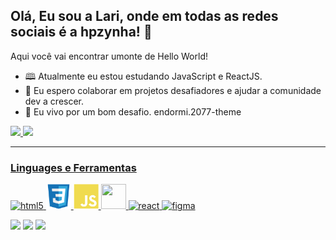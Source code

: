 ## Olá, Eu sou a Lari, onde em todas as redes sociais é a hpzynha! 🖖

Aqui você vai encontrar umonte de Hello World!

- 🕮 Atualmente eu estou estudando JavaScript e ReactJS.
- 🤝 Eu espero colaborar em projetos desafiadores e ajudar a comunidade dev a crescer.
- 🔭 Eu vivo por um bom desafio.
endormi.2077-theme
 <div>
  <a href="https://github.com/hpzynha">
  <img height="180em" src="https://github-readme-stats.vercel.app/api?username=hpzynha&show_icons=true&theme=algolia&include_all_commits=true&count_private=true"/>
  <img height="180em" src="https://github-readme-stats.vercel.app/api/top-langs/?username=hpzynha&layout=compact&langs_count=7&theme=algolia"/>
</div>

<hr>

### Linguages e Ferramentas

<p align="left">
 <img src="https://www.vectorlogo.zone/logos/w3_html5/w3_html5-icon.svg" alt="html5" width="40" height="40"/>
  <img src="https://raw.githubusercontent.com/devicons/devicon/master/icons/css3/css3-original.svg" alt="css3" width="40" height="40"/>  
 <img src="https://raw.githubusercontent.com/devicons/devicon/master/icons/javascript/javascript-plain.svg"alt="javascript" width="40" height="40"/> 
 <img src="https://www.vectorlogo.zone/logos/typescriptlang/typescriptlang-icon.svg" width="40" height="40"/>                                                              
 <img src="https://www.vectorlogo.zone/logos/reactjs/reactjs-icon.svg" alt="react" width="40" height="40"/> 
 <img src="https://www.vectorlogo.zone/logos/figma/figma-icon.svg" alt="figma" width="40" height="40"/>
</p>

<div> 
  <a href="https://instagram.com/hpzynha" target="_blank"><img src="https://img.shields.io/badge/-Instagram-%23E4405F?style=for-the-badge&logo=instagram&logoColor=white" target="_blank"></a>
  <a href = "mailto:larissa.nogueira.rocha@gmail.com"><img src="https://img.shields.io/badge/-Gmail-%23333?style=for-the-badge&logo=gmail&logoColor=white" target="_blank"></a>
  <a href="https://www.linkedin.com/in/larissanrocha/" target="_blank"><img src="https://img.shields.io/badge/-LinkedIn-%230077B5?style=for-the-badge&logo=linkedin&logoColor=white" target="_blank"></a> 
</div>

<!--
**hpzynha/hpzynha** is a ✨ _special_ ✨ repository because its `README.md` (this file) appears on your GitHub profile.

Here are some ideas to get you started:

- 🔭 I’m currently working on ...blue
- 🌱 I’m currently learning ...
- 👯 I’m looking to collaborate on ...
- 🤔 I’m looking for help with ...
- 💬 Ask me about ...
- 📫 How to reach me: ...
- 😄 Pronouns: ...
- ⚡ Fun fact: ...
-->
